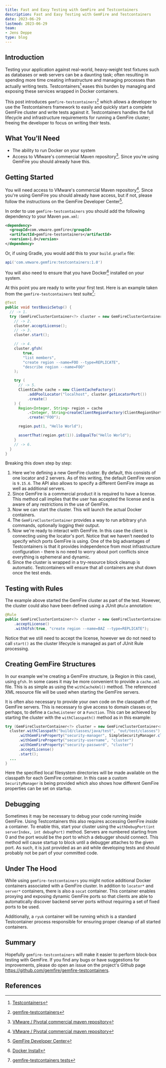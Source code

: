 ```yaml
---
title: Fast and Easy Testing with GemFire and Testcontainers
description: Fast and Easy Testing with GemFire and Testcontainers
date: 2023-06-29
lastmod: 2023-06-29
team: 
- Jens Deppe
type: blog
---
```


## Introduction

Testing your application against real-world, heavy-weight test fixtures such as
databases or web servers can be a daunting task; often resulting in spending
more time creating infrastructure and managing processes than actually writing
tests. Testcontainers[^1] eases this burden by managing and exposing these
services wrapped in Docker containers.

This post introduces `gemfire-testcontainers`[^2] which allows a developer to use
the Testcontainers framework to easily and quickly start a complete GemFire
cluster and write tests against it. Testcontainers handles the full lifecycle
and infrastructure requirements for running a GemFire cluster; freeing the
developer to focus on writing their tests.

## What You'll Need

- The ability to run Docker on your system
- Access to VMware's commercial Maven repository[^3]. Since you're using
  GemFire you should already have this.

## Getting Started

You will need access to VMware's commercial Maven repository[^3]. Since you're
using GemFire you should already have access, but if not, please follow the
instructions on the GemFire Developer Center[^4].

In order to use `gemfire-testcontainers` you should add the following dependency to your Maven `pom.xml`:

```xml
<dependency>
  <groupId>com.vmware.gemfire</groupId>
  <artifactId>gemfire-testontainers</artifactId>
  <version>1.0</version>
</dependency>
```

Or, if using Gradle, you would add this to your `build.gradle` file:

```groovy
api('com.vmware.gemfire:testcontainers:1.0')
```

You will also need to ensure that you have Docker[^5] installed on your system.

At this point you are ready to write your first test. Here is an example taken
from the `gemfire-testcontainers` test suite[^6]:

```java
@Test
public void testBasicSetup() {
  // -> 1.
  try (GemFireClusterContainer<?> cluster = new GemFireClusterContainer<>()) {
    // -> 2.
    cluster.acceptLicense();
    // -> 3.
    cluster.start();

    // -> 4.
    cluster.gfsh(
        true,
        "list members",
        "create region --name=FOO --type=REPLICATE",
        "describe region --name=FOO"
    );

    try (
      // -> 5.
      ClientCache cache = new ClientCacheFactory()
          .addPoolLocator("localhost", cluster.getLocatorPort())
          .create()
    ) {
      Region<Integer, String> region = cache
          .<Integer, String>createClientRegionFactory(ClientRegionShortcut.PROXY)
          .create("FOO");

      region.put(1, "Hello World");

      assertThat(region.get(1)).isEqualTo("Hello World");
    }
    // -> 6.
  }
}
```

Breaking this down step by step:

1. Here we're defining a new GemFire cluster. By default, this consists of one locator and 2 servers.
   As of this writing, the default GemFire version is `9.15.6`. The API also allows to specify a
   different GemFire image as well as additional servers.
2. Since GemFire is a commercial product it is required to have a license. This method call
   implies that the user has accepted the license and is aware of any restrictions in the use of GemFire.
3. Now we can start the cluster. This will launch the actual Docker containers.
4. The `GemFireClusterContainer` provides a way to run arbitrary `gfsh` commands, optionally logging
   their output.
5. Now we're ready to interact with GemFire. In this case the client is connecting using the locator's
   port. Notice that we haven't needed to specify which ports GemFire is using. One of the big
   advantages of Testcontainers is that it provides independence from most infrastructure configuration - 
   there is no need to worry about port conflicts since everything is ephemeral and dynamic.
6. Since the cluster is wrapped in a try-resource block cleanup is automatic. Testcontainers will
   ensure that all containers are shut down once the test ends.

## Testing with Rules

The example above started the GemFire cluster as part of the test. However, the cluster could also
have been defined using a JUnit `@Rule` annotation:

```java
@Rule
public GemFireClusterContainer<?> cluster = new GemFireClusterContainer<>()
    .acceptLicense()
    .withGfsh(true, "create region --name=BAZ --type=REPLICATE");
```

Notice that we still need to accept the license, however we do not need to call `start()` as the
cluster lifecycle is managed as part of JUnit Rule processing. 

## Creating GemFire Structures

In our example we're creating a GemFire structure, (a Region in this case), using `gfsh`. In some
cases it may be more convenient to provide a `cache.xml` file. This is as simple as using the
`withCacheXml()` method. The referenced XML resource file will be used when starting the GemFire
servers.

It is often also necessary to provide your own code on the classpath of the GemFire servers. This
is necessary to give access to domain classes or, perhaps, to define a `CacheListener` or a
`Function`. This can be achieved by starting the cluster with the `withClasspath()` method as in
this example:

```java
try (GemFireClusterContainer<?> cluster = new GemFireClusterContainer<>()) {
  cluster.withClasspath("build/classes/java/test", "out/test/classes")
      .withGemFireProperty("security-manager", SimpleSecurityManager.class.getName())
      .withGemFireProperty("security-username", "cluster")
      .withGemFireProperty("security-password", "cluster")
      .acceptLicense()
      .start();
  ...
}
```

Here the specified local filesystem directories will be made available on the classpath for each
GemFire container. In this case a custom `SecurityManager` is being provided which also shows how
different GemFire properties can be set on startup.

## Debugging

Sometimes it may be necessary to debug your code running inside GemFire. Using Testcontainers this
also requires accessing GemFire _inside_ a container. To enable this, start your cluster using the
`withDebugPort(int serverIndex, int debugPort)` method. Servers are numbered starting from 0 and
the port would be the port to which a debugger should connect. This method will cause startup to
block until a debugger attaches to the given port. As such, it is just provided as an aid while
developing tests and should probably not be part of your committed code.

## Under The Hood

While using `gemfire-testcontainers` you might notice additional Docker containers associated with
a GemFire cluster. In addition to `locator*` and `server*` containers, there is also a `socat`
container. This container enables proxying and exposing dynamic GemFire ports so that clients are
able to automatically discover backend server ports without requiring a set of fixed ports to be
used.

Additionally, a `ryuk` container will be running which is a standard Testcontainer process
responsible for ensuring proper cleanup of all started containers.

## Summary

Hopefully `gemfire-testcontainers` will make it easier to perform block-box testing with GemFire.
If you find any bugs or have suggestions for improvements, please do open an issue on the
project's Github page https://github.com/gemfire/gemfire-testcontainers.

## References

[^1]:[Testcontainers](https://testcontainers.com/)
[^2]:[gemfire-testcontainers](https://github.com/gemfire/gemfire-testcontainers)
[^3]:[VMware / Pivotal commercial maven repository](https://commercial-repo.pivotal.io)
[^4]:[GemFire Developer Center](https://gemfire.dev/quickstart/java/)
[^5]:[Docker Install](https://docs.docker.com/engine/install/)
[^6]:[gemfire-testcontainers tests](https://github.com/gemfire/gemfire-testcontainers/blob/main/src/test/java/com/vmware/gemfire/testcontainers/GemFireTestcontainersTest.java)
